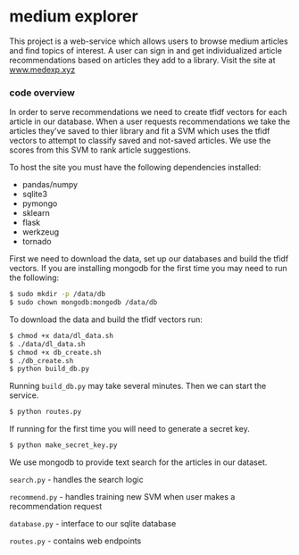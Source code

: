 
# medium explorer

This project is a web-service which allows users to browse medium articles and find topics of interest. A user can sign in and get individualized article recommendations based on articles they add to a library. Visit the site at www.medexp.xyz

### code overview

In order to serve recommendations we need to create tfidf vectors for each article in our database. When a user requests recommendations we take the articles they've saved to thier library and fit a SVM which uses the tfidf vectors to attempt to classify saved and not-saved articles. We use the scores from this SVM to rank article suggestions. 

To host the site you must have the following dependencies installed: 

- pandas/numpy
- sqlite3 
- pymongo
- sklearn
- flask
- werkzeug
- tornado

First we need to download the data, set up our databases and build the tfidf vectors. If you are installing mongodb for the first time you may need to run the following: 

```bash
$ sudo mkdir -p /data/db
$ sudo chown mongodb:mongodb /data/db
```

To download the data and build the tfidf vectors run:

```bash
$ chmod +x data/dl_data.sh
$ ./data/dl_data.sh
$ chmod +x db_create.sh
$ ./db_create.sh
$ python build_db.py
```

Running `build_db.py` may take several minutes. Then we can start the service.

```bash
$ python routes.py
```

If running for the first time you will need to generate a secret key. 

```bash
$ python make_secret_key.py
```

We use mongodb to provide text search for the articles in our dataset. 

`search.py` - handles the search logic

`recommend.py` - handles training new SVM when user makes a recommendation request

`database.py` - interface to our sqlite database 

`routes.py` - contains web endpoints


